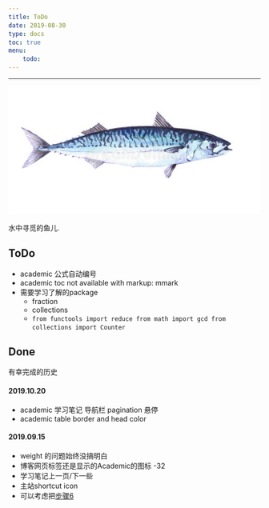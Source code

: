 ```yaml
---
title: ToDo
date: 2019-08-30
type: docs
toc: true
menu:
    todo:
---
```

---

![](../../static/img/headers/fish.jpg)

水中寻觅的鱼儿.

## ToDo 

- academic 公式自动编号
- academic toc not available with markup: mmark
- 需要学习了解的package
  - fraction
  - collections
  - `from functools import reduce
        from math import gcd
        from collections import Counter`

## Done

有幸完成的历史

#### 2019.10.20

- academic 学习笔记 导航栏 pagination 悬停
- academic table border and  head color 

#### 2019.09.15

- weight 的问题始终没搞明白
- 博客网页标签还是显示的Academic的图标 -32
- 学习笔记上一页/下一些
- 主站shortcut icon
- 可以考虑把[步骤6](https://fishszh.github.io/learning-hugo/notes/steps.html)



